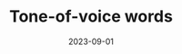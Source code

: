 ---
title: Tone-of-voice words
date: 2023-09-01
description: 
link: https://www.nngroup.com/articles/tone-voice-words/
pricing: 
tags: 
- Content strategy
- Content ops
- Tone of voice
categories: 
- Content
---